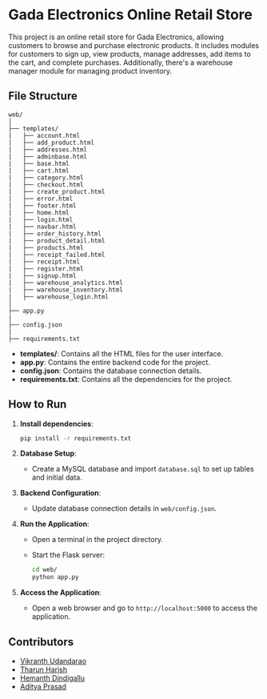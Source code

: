 # Gada Electronics Online Retail Store

This project is an online retail store for Gada Electronics, allowing customers to browse and purchase electronic products.
It includes modules for customers to sign up, view products, manage addresses, add items to the cart, and complete purchases.
Additionally, there's a warehouse manager module for managing product inventory.

## File Structure

```
web/
│
├── templates/
|   ├── account.html
|   ├── add_product.html
|   ├── addresses.html
|   ├── adminbase.html
|   ├── base.html
|   ├── cart.html
|   ├── category.html
|   ├── checkout.html
|   ├── create_product.html
|   ├── error.html
|   ├── footer.html
|   ├── home.html
|   ├── login.html
|   ├── navbar.html
|   ├── order_history.html
|   ├── product_detail.html
|   ├── products.html
|   ├── receipt_failed.html
|   ├── receipt.html
|   ├── register.html
|   ├── signup.html
|   ├── warehouse_analytics.html
|   ├── warehouse_inventory.html
|   ├── warehouse_login.html
│
├── app.py
|
├── config.json
|
├── requirements.txt
```

- **templates/**: Contains all the HTML files for the user interface.
- **app.py**: Contains the entire backend code for the project.
- **config.json**: Contains the database connection details.
- **requirements.txt**: Contains all the dependencies for the project.

## How to Run

1. **Install dependencies**:
    ```bash
    pip install -r requirements.txt
    ```

1. **Database Setup**:
   - Create a MySQL database and import `database.sql` to set up tables and initial data.

2. **Backend Configuration**:
   - Update database connection details in `web/config.json`.

3. **Run the Application**:
   - Open a terminal in the project directory.
   - Start the Flask server:

     ```bash
     cd web/
     python app.py
     ```

4. **Access the Application**:
   - Open a web browser and go to `http://localhost:5000` to access the application.

## Contributors

- [Vikranth Udandarao](https://github.com/Vikranth3140)
- [Tharun Harish](https://github.com/Tharun-Ninja)
- [Hemanth Dindigallu](https://github.com/hemanthdindigallu)
- [Aditya Prasad](https://github.com/adi1705tuktuk)